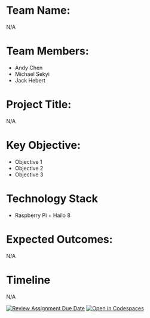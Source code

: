 # Team Name: 
N/A

# Team Members:
- Andy Chen
- Michael Sekyi
- Jack Hebert

# Project Title: 
N/A

# Key Objective:
- Objective 1
- Objective 2
- Objective 3

# Technology Stack
- Raspberry Pi + Hailo 8

# Expected Outcomes:
N/A

# Timeline
N/A


[![Review Assignment Due Date](https://classroom.github.com/assets/deadline-readme-button-22041afd0340ce965d47ae6ef1cefeee28c7c493a6346c4f15d667ab976d596c.svg)](https://classroom.github.com/a/Buol6fpg)
[![Open in Codespaces](https://classroom.github.com/assets/launch-codespace-2972f46106e565e64193e422d61a12cf1da4916b45550586e14ef0a7c637dd04.svg)](https://classroom.github.com/open-in-codespaces?assignment_repo_id=16865888)
